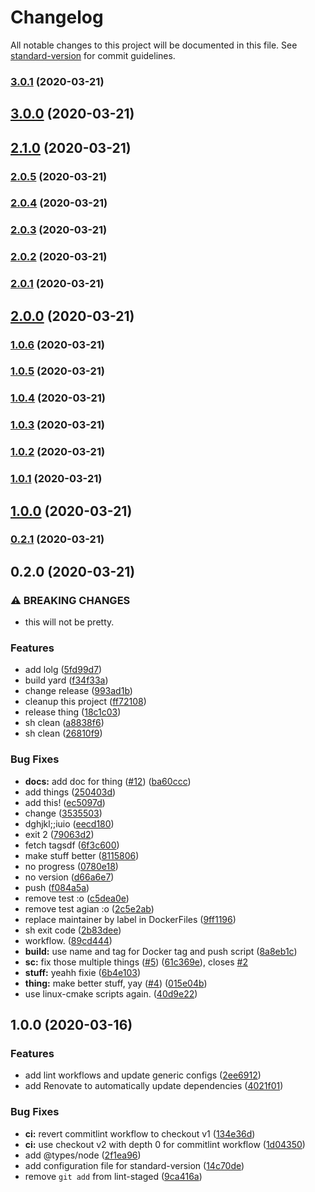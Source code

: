 # Changelog

All notable changes to this project will be documented in this file. See [standard-version](https://github.com/conventional-changelog/standard-version) for commit guidelines.

### [3.0.1](https://github.com/vidavidorra/github-action-renovate/compare/v3.0.0...v3.0.1) (2020-03-21)

## [3.0.0](https://github.com/vidavidorra/github-action-renovate/compare/v2.99.0...v3.0.0) (2020-03-21)

## [2.1.0](https://github.com/vidavidorra/github-action-renovate/compare/v2.0.5...v2.1.0) (2020-03-21)

### [2.0.5](https://github.com/vidavidorra/github-action-renovate/compare/v2.0.4...v2.0.5) (2020-03-21)

### [2.0.4](https://github.com/vidavidorra/github-action-renovate/compare/v2.0.3...v2.0.4) (2020-03-21)

### [2.0.3](https://github.com/vidavidorra/github-action-renovate/compare/v2.0.2...v2.0.3) (2020-03-21)

### [2.0.2](https://github.com/vidavidorra/github-action-renovate/compare/v2.0.1...v2.0.2) (2020-03-21)

### [2.0.1](https://github.com/vidavidorra/github-action-renovate/compare/v2.0.0...v2.0.1) (2020-03-21)

## [2.0.0](https://github.com/vidavidorra/github-action-renovate/compare/v1.0.7...v2.0.0) (2020-03-21)

### [1.0.6](https://github.com/vidavidorra/github-action-renovate/compare/v1.0.5...v1.0.6) (2020-03-21)

### [1.0.5](https://github.com/vidavidorra/github-action-renovate/compare/v1.0.4...v1.0.5) (2020-03-21)

### [1.0.4](https://github.com/vidavidorra/github-action-renovate/compare/v1.0.3...v1.0.4) (2020-03-21)

### [1.0.3](https://github.com/vidavidorra/github-action-renovate/compare/v1.0.2...v1.0.3) (2020-03-21)

### [1.0.2](https://github.com/vidavidorra/github-action-renovate/compare/v1.0.1...v1.0.2) (2020-03-21)

### [1.0.1](https://github.com/vidavidorra/github-action-renovate/compare/v1.0.0...v1.0.1) (2020-03-21)

## [1.0.0](https://github.com/vidavidorra/github-action-renovate/compare/v0.2.1...v1.0.0) (2020-03-21)

### [0.2.1](https://github.com/vidavidorra/github-action-renovate/compare/v0.2.0...v0.2.1) (2020-03-21)

<a name="0.2.0"></a>

## 0.2.0 (2020-03-21)

### ⚠ BREAKING CHANGES

- this will not be pretty.

### Features

- add lolg ([5fd99d7](https://github.com/vidavidorra/github-action-renovate/commit/5fd99d7a8f3bf3bdbca61de62e05cbc2b87d3059))
- build yard ([f34f33a](https://github.com/vidavidorra/github-action-renovate/commit/f34f33a8f4b32222259ea1deb25abbb0b4441199))
- change release ([993ad1b](https://github.com/vidavidorra/github-action-renovate/commit/993ad1b41aecafd869884a4c2623dd881fbe93e0))
- cleanup this project ([ff72108](https://github.com/vidavidorra/github-action-renovate/commit/ff721083cb3d8d5c6cdcba92045a8b05bb363ed6))
- release thing ([18c1c03](https://github.com/vidavidorra/github-action-renovate/commit/18c1c03e8e6d89a419c64c4fc7d3f58105ea7577))
- sh clean ([a8838f6](https://github.com/vidavidorra/github-action-renovate/commit/a8838f6d91bfdea8a18db629c80682ff958a3d88))
- sh clean ([26810f9](https://github.com/vidavidorra/github-action-renovate/commit/26810f98bda259830b15e31f9857b00d60be76b7))

### Bug Fixes

- **docs:** add doc for thing ([#12](https://github.com/vidavidorra/github-action-renovate/issues/12)) ([ba60ccc](https://github.com/vidavidorra/github-action-renovate/commit/ba60ccc5a4adfb3aab683754531c565baaa9a72f))
- add things ([250403d](https://github.com/vidavidorra/github-action-renovate/commit/250403d1ca0dbe9c7cfcaacd69158eba251ea19b))
- add this! ([ec5097d](https://github.com/vidavidorra/github-action-renovate/commit/ec5097d0a0f2dbb4dafc92c7a304a77c2754566e))
- change ([3535503](https://github.com/vidavidorra/github-action-renovate/commit/3535503305c2687126715ce6a5e48724627ef510))
- dghjkl;;iuio ([eecd180](https://github.com/vidavidorra/github-action-renovate/commit/eecd1801cb1e218f9eda2969f2573c5e87a79dbf))
- exit 2 ([79063d2](https://github.com/vidavidorra/github-action-renovate/commit/79063d280de6d04cfa2b259af5f4845f2ab55e18))
- fetch tagsdf ([6f3c600](https://github.com/vidavidorra/github-action-renovate/commit/6f3c6005fcf8af22262b24a78c1f8f8993c79f67))
- make stuff better ([8115806](https://github.com/vidavidorra/github-action-renovate/commit/8115806c74e98cbf83cb30d62a5911c285391ab3))
- no progress ([0780e18](https://github.com/vidavidorra/github-action-renovate/commit/0780e1878cddf2b0e881653adf9ed92657554838))
- no version ([d66a6e7](https://github.com/vidavidorra/github-action-renovate/commit/d66a6e72b6aa1491546a02dc55bf3a58281d808a))
- push ([f084a5a](https://github.com/vidavidorra/github-action-renovate/commit/f084a5a1ad7bc340df77a35417468103c0950762))
- remove test :o ([c5dea0e](https://github.com/vidavidorra/github-action-renovate/commit/c5dea0e43c01ca4fdd28d9a707aef00f3ceebf56))
- remove test agian :o ([2c5e2ab](https://github.com/vidavidorra/github-action-renovate/commit/2c5e2abe326fc7d6aaa96e8a7ce13ed54ca73078))
- replace maintainer by label in DockerFiles ([9ff1196](https://github.com/vidavidorra/github-action-renovate/commit/9ff119667fe2805acb7080bd05bb0f167f156619))
- sh exit code ([2b83dee](https://github.com/vidavidorra/github-action-renovate/commit/2b83dee33e4be70654e543e21680ebbc840f7425))
- workflow. ([89cd444](https://github.com/vidavidorra/github-action-renovate/commit/89cd4443a411abf0a5efa66560dafc6993c9801f))
- **build:** use name and tag for Docker tag and push script ([8a8eb1c](https://github.com/vidavidorra/github-action-renovate/commit/8a8eb1c1089ce05d8c76c88cfcbdc93431dc6b7f))
- **sc:** fix those multiple things ([#5](https://github.com/vidavidorra/github-action-renovate/issues/5)) ([61c369e](https://github.com/vidavidorra/github-action-renovate/commit/61c369edc0a28c78b5f43f5dbe64b2bf1207ac6b)), closes [#2](https://github.com/vidavidorra/github-action-renovate/issues/2)
- **stuff:** yeahh fixie ([6b4e103](https://github.com/vidavidorra/github-action-renovate/commit/6b4e1037a8eb8d1296a4d684a7d539b32b3ee69b))
- **thing:** make better stuff, yay ([#4](https://github.com/vidavidorra/github-action-renovate/issues/4)) ([015e04b](https://github.com/vidavidorra/github-action-renovate/commit/015e04bdfea89d58063a6ed30717401c2b3625a4))
- use linux-cmake scripts again. ([40d9e22](https://github.com/vidavidorra/github-action-renovate/commit/40d9e22dc9739f0ce566fac7239c49b7e2cf161b))

## 1.0.0 (2020-03-16)

### Features

- add lint workflows and update generic configs ([2ee6912](https://github.com/vidavidorra/repo-template/commit/2ee691247b656456eb97436c257c46b9fb955818))
- add Renovate to automatically update dependencies ([4021f01](https://github.com/vidavidorra/repo-template/commit/4021f0118d1f445e4a39a95cbcdd2dba52c70051))

### Bug Fixes

- **ci:** revert commitlint workflow to checkout v1 ([134e36d](https://github.com/vidavidorra/repo-template/commit/134e36dc47fea25980d6bcf7074be61f2521fbdf))
- **ci:** use checkout v2 with depth 0 for commitlint workflow ([1d04350](https://github.com/vidavidorra/repo-template/commit/1d04350a2c06ffd7b9a6f471dac5da158ca26612))
- add @types/node ([2f1ea96](https://github.com/vidavidorra/repo-template/commit/2f1ea967780af1d384daf7882f233c1e89ef1ef1))
- add configuration file for standard-version ([14c70de](https://github.com/vidavidorra/repo-template/commit/14c70de4ce3b80c9a0f05024b5123fb633a0608b))
- remove `git add` from lint-staged ([9ca416a](https://github.com/vidavidorra/repo-template/commit/9ca416aaac4fe3130a5c6f2846532a948c0008e9))
